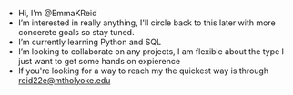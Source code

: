 - Hi, I’m @EmmaKReid
- I’m interested in really anything, I'll circle back to this later with more concerete goals so stay tuned.
- I’m currently learning Python and SQL
- I’m looking to collaborate on any projects, I am flexible about the type I just want to get some hands on expierence
- If you're looking for a way to reach my the quickest way is through reid22e@mtholyoke.edu 


<!---
EmmaKReid/EmmaKReid is a ✨ special ✨ repository because its `README.md` (this file) appears on your GitHub profile.
You can click the Preview link to take a look at your changes.
--->
